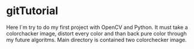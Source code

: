 # gitTutorial
Here I`m try to do my first project with OpenCV and Python.
It must take a colorchacker image, distort every color and than back pure color through my future algoritms.
Main directory is contained two colorchecker image.
